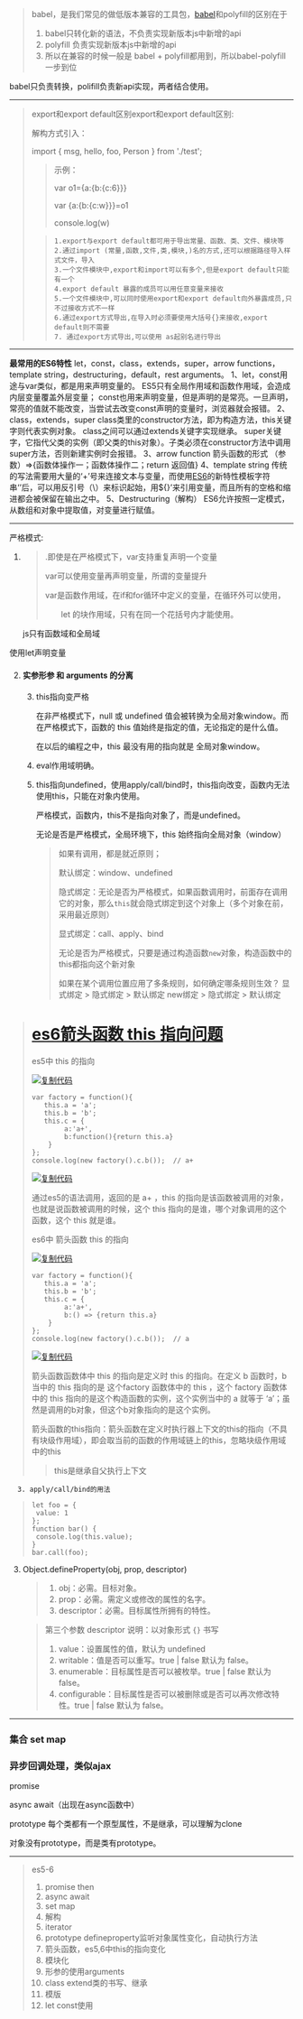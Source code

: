 > babel，是我们常见的做低版本兼容的工具包，[babel](https://so.csdn.net/so/search?q=babel&spm=1001.2101.3001.7020)和polyfill的区别在于
>
> 1. babel只转化新的语法，不负责实现新版本js中新增的api
> 2. polyfill 负责实现新版本js中新增的api
> 3. 所以在兼容的时候一般是 babel + polyfill都用到，所以babel-polyfill 一步到位

babel只负责转换，polifill负责新api实现，两者结合使用。

---

> export和export default区别export和export default区别:
>
> 解构方式引入：
>
> import { msg, hello, foo, Person } from './test';
>
> > 示例：
> >
> > var  o1={a:{b:{c:6}}}
> >
> > var {a:{b:{c:w}}}=o1
> >
> > console.log(w)
>
> > ```
> > 1.export与export default都可用于导出常量、函数、类、文件、模块等
> > 2.通过import (常量,函数,文件,类,模块,)名的方式,还可以根据路径导入样式文件，导入
> > 3.一个文件模块中,export和import可以有多个,但是export default只能有一个
> > 4.export default 暴露的成员可以用任意变量来接收
> > 5.一个文件模块中,可以同时使用export和export default向外暴露成员,只不过接收方式不一样
> > 6.通过export方式导出,在导入时必须要使用大括号{}来接收,export default则不需要
> > 7. 通过export方式导出,可以使用 as起别名进行导出
> > ```

---

**最常用的ES6特性**
let，const，class，extends，super，arrow functions，template string，destructuring，default，rest arguments。
1、let，const用途与var类似，都是用来声明变量的。
ES5只有全局作用域和函数作用域，会造成内层变量覆盖外层变量；
const也用来声明变量，但是声明的是常亮。一旦声明，常亮的值就不能改变，当尝试去改变const声明的变量时，浏览器就会报错。
2、class，extends，super
class类里的constructor方法，即为构造方法，this关键字则代表实例对象。
class之间可以通过extends关键字实现继承。
super关键字，它指代父类的实例（即父类的this对象）。子类必须在constructor方法中调用super方法，否则新建实例时会报错。
3、arrow function
箭头函数的形式
（参数）=>{函数体操作一；函数体操作二；return 返回值}
4、template string
传统的写法需要用大量的‘+’号来连接文本与变量，而使用[ES6](https://so.csdn.net/so/search?q=ES6&spm=1001.2101.3001.7020)的新特性模板字符串‘’后，可以用反引号（\）来标识起始，用${}’来引用变量，而且所有的空格和缩进都会被保留在输出之中。
5、Destructuring（解构）
ES6允许按照一定模式，从数组和对象中提取值，对变量进行赋值。

---

严格模式:

1. > .即使是在严格模式下，var支持重复声明一个变量
   >
   > var可以使用变量再声明变量，所谓的变量提升
   >
   > var是函数作用域，在if和for循环中定义的变量，在循环外可以使用，
   >
   > 　　let 的块作用域，只有在同一个花括号内才能使用。

   js只有函数域和全局域

使用let声明变量

2. #### 实参形参 和 arguments 的分离

   3. this指向变严格 

      在非严格模式下，null 或 undefined 值会被转换为全局对象window。而在严格模式下，函数的 this 值始终是指定的值，无论指定的是什么值。

      在以后的编程之中，this 最没有用的指向就是 全局对象window。

   4. eval作用域明确。

   5. this指向undefined，使用apply/call/bind时，this指向改变，函数内无法使用this，只能在对象内使用。

      严格模式，函数内，this不是指向对象了，而是undefined。

      无论是否是严格模式，全局环境下，this 始终指向全局对象（window）

      > 如果有调用，都是就近原则；
      >
      > 默认绑定：window、undefined
      >
      > 隐式绑定：无论是否为严格模式，如果函数调用时，前面存在调用它的对象，那么`this`就会隐式绑定到这个对象上（多个对象在前，采用最近原则）
      >
      > 显式绑定：call、apply、bind
      >
      > 无论是否为严格模式，只要是通过构造函数`new`对象，构造函数中的this都指向这个新对象
      >
      > 
      >
      > 如果在某个调用位置应用了多条规则，如何确定哪条规则生效？
      > 显式绑定 > 隐式绑定 > 默认绑定
      > new绑定 > 隐式绑定 > 默认绑定

> # [es6箭头函数 this 指向问题](https://www.cnblogs.com/lingnweb/p/9882082.html)
>
> es5中 this 的指向
>
> [![复制代码](https://assets.cnblogs.com/images/copycode.gif)](javascript:void(0);)
>
> ```
> var factory = function(){
>    this.a = 'a';
>    this.b = 'b';
>    this.c = {
>         a:'a+',
>         b:function(){return this.a}
>     }  
> };
> console.log(new factory().c.b());  // a+
> ```
>
> [![复制代码](https://assets.cnblogs.com/images/copycode.gif)](javascript:void(0);)
>
> 通过es5的语法调用，返回的是 a+ ，this 的指向是该函数被调用的对象，也就是说函数被调用的时候，这个 this 指向的是谁，哪个对象调用的这个函数，这个 this 就是谁。
>
> es6中 箭头函数 this 的指向
>
> [![复制代码](https://assets.cnblogs.com/images/copycode.gif)](javascript:void(0);)
>
> ```
> var factory = function(){
>    this.a = 'a';
>    this.b = 'b';
>    this.c = {
>         a:'a+',
>         b:() => {return this.a}
>     }  
> };
> console.log(new factory().c.b());  // a
> ```
>
> [![复制代码](https://assets.cnblogs.com/images/copycode.gif)](javascript:void(0);)
>
> 箭头函数函数体中 this 的指向是定义时 this 的指向。在定义 b 函数时，b当中的 this 指向的是 这个factory 函数体中的 this ，这个 factory 函数体中的 this 指向的是这个构造函数的实例，这个实例当中的 a 就等于 ‘a’；虽然是调用的b对象，但这个b对象指向的是这个实例。
>
> 箭头函数的this指向：箭头函数在定义时执行器上下文的this的指向（不具有块级作用域），即会取当前的函数的作用域链上的this，忽略块级作用域中的this
>
> >  this是继承自父执行上下文

      3. apply/call/bind的用法

> ```text
> let foo = { 
>  value: 1 
> }; 
> function bar() { 
>  console.log(this.value); 
> } 
> bar.call(foo);
> ```

   3. Object.defineProperty(obj, prop, descriptor)

      > 1. obj：必需。目标对象。
      > 2. prop：必需。需定义或修改的属性的名字。
      > 3. descriptor：必需。目标属性所拥有的特性。

      > 第三个参数 descriptor 说明：以对象形式 `{}` 书写
      >
      > 1. value：设置属性的值，默认为 undefined
      > 2. writable：值是否可以重写。true | false 默认为 false。
      > 3. enumerable：目标属性是否可以被枚举。true | false 默认为 false。
      > 4. configurable：目标属性是否可以被删除或是否可以再次修改特性。true | false 默认为 false。

---

### 集合 set map

### 异步回调处理，类似ajax

promise

async  await（出现在async函数中）

prototype 每个类都有一个原型属性，不是继承，可以理解为clone

对象没有prototype，而是类有prototype。

---

> es5-6
>
> 1. promise then
> 2. async await 
> 3. set map
> 4. 解构
> 5. iterator
> 6. prototype defineproperty监听对象属性变化，自动执行方法
> 7. 箭头函数，es5,6中this的指向变化
> 8. 模块化
> 9. 形参的使用arguments
> 10. class extend类的书写、继承
> 11. 模版
> 12. let const使用
